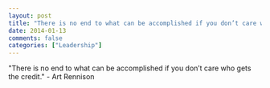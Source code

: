 ```yaml
---
layout: post
title: "There is no end to what can be accomplished if you don’t care who gets the credit."
date: 2014-01-13
comments: false
categories: ["Leadership"]
---
```


<span class='quote'>"There is no end to what can be accomplished if you don’t care who gets the credit."</span>
<span class='by'>- Art Rennison</span>
